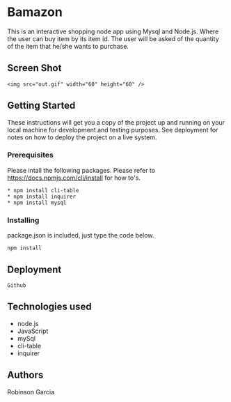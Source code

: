 # Bamazon

This is an interactive shopping node app using Mysql and Node.js. Where the user can buy item by its item id. The user will be asked of the quantity of the item that he/she wants to purchase.
## Screen Shot
```
<img src="out.gif" width="60" height="60" />
```

## Getting Started

These instructions will get you a copy of the project up and running on your local machine for development and testing purposes. See deployment for notes on how to deploy the project on a live system.

### Prerequisites
Please intall the following packages.
Please refer to https://docs.npmjs.com/cli/install for how to's.

```
* npm install cli-table
* npm install inquirer
* npm install mysql
```

### Installing
package.json is included, just type the code below.

```
npm install
```


## Deployment

```
Github
```
## Technologies used

* node.js
* JavaScript
* mySql
* cli-table
* inquirer



## Authors

Robinson Garcia


